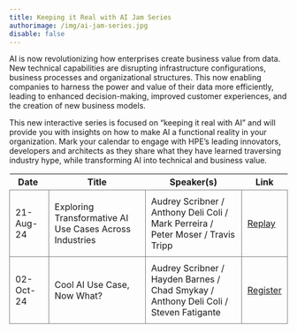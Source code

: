 ```yaml
---
title: Keeping it Real with AI Jam Series
authorimage: /img/ai-jam-series.jpg
disable: false
---
```

AI is now revolutionizing how enterprises create business value from data. New technical capabilities are disrupting infrastructure configurations, business processes and organizational structures. This now enabling companies to harness the power and value of their data more efficiently, leading to enhanced decision-making, improved customer experiences, and the creation of new business models.
 
This new interactive series is focused on “keeping it real with AI” and will provide you with insights on how to make AI a functional reality in your organization. Mark your calendar to engage with HPE’s leading innovators, developers and architects as they share what they have learned traversing industry hype, while transforming AI into technical and business value.  
 

<style>
table {
    display: block;
    width: 100%;
    width: max-content;
    max-width: 100%;
    overflow: auto;
     -webkit-box-shadow: none;
    -moz-box-shadow: none;
    box-shadow: none;
}
td {
   -webkit-box-shadow: none;
    -moz-box-shadow: none;
    box-shadow: none;
    border:1px solid grey;
    text-align: left !important;
    padding: 10px !important;
}
thead tr:first-child td {
  -webkit-box-shadow: none;
  -moz-box-shadow: none;
  box-shadow: none;
  border:1px solid grey;
  text-align: center !important;
  padding: 20px !important;
  font-weight: bold !important;
}
</style>

| &nbsp;Date&nbsp;&nbsp; | Title                                                   | Speaker(s)                                                                           | Link                                                                                          |
| ---------------------- | ------------------------------------------------------- | ------------------------------------------------------------------------------------ | --------------------------------------------------------------------------------------------- |
| 21-Aug-24              | Exploring Transformative AI Use Cases Across Industries | Audrey Scribner / Anthony Deli Coli / Mark Perreira / Peter Moser / Travis Tripp     | [Replay](https://www.youtube.com/watch?v=XEJqcdWj790&list=PLtS6YX0YOX4f5TyRI7jUdjm7D9H4laNlF) |
| 02-Oct-24              | Cool AI Use Case, Now What?                             | Audrey Scribner / Hayden Barnes / Chad Smykay / Anthony Deli Coli / Steven Fatigante | [Register](https://hpe.zoom.us/webinar/register/8517265929872/WN_wledhshQRIGNu-vq7Dot0g)      |